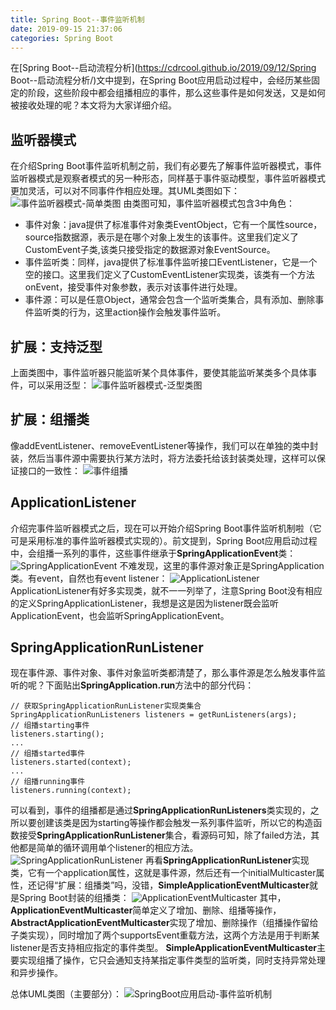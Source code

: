 ```yaml
---
title: Spring Boot--事件监听机制
date: 2019-09-15 21:37:06
categories: Spring Boot
---
```

在[Spring Boot--启动流程分析](https://cdrcool.github.io/2019/09/12/Spring Boot--启动流程分析/)文中提到，在Spring Boot应用启动过程中，会经历某些固定的阶段，这些阶段中都会组播相应的事件，那么这些事件是如何发送，又是如何被接收处理的呢？本文将为大家详细介绍。

## 监听器模式
在介绍Spring Boot事件监听机制之前，我们有必要先了解事件监听器模式，事件监听器模式是观察者模式的另一种形态，同样基于事件驱动模型，事件监听器模式更加灵活，可以对不同事件作相应处理。其UML类图如下：
![事件监听器模式-简单类图](/images/springboot/事件监听器模式-简单.png)
由类图可知，事件监听器模式包含3中角色：
* 事件对象：java提供了标准事件对象类EventObject，它有一个属性source，source指数据源，表示是在哪个对象上发生的该事件。这里我们定义了CustomEvent子类,该类只接受指定的数据源对象EventSource。
* 事件监听类：同样，java提供了标准事件监听接口EventListener，它是一个空的接口。这里我们定义了CustomEventListener实现类，该类有一个方法onEvent，接受事件对象参数，表示对该事件进行处理。
* 事件源：可以是任意Object，通常会包含一个监听类集合，具有添加、删除事件监听类的行为，这里action操作会触发事件监听。

## 扩展：支持泛型
上面类图中，事件监听器只能监听某个具体事件，要使其能监听某类多个具体事件，可以采用泛型：
![事件监听器模式-泛型类图](/images/springboot/事件监听器模式-泛型.png)

## 扩展：组播类
像addEventListener、removeEventListener等操作，我们可以在单独的类中封装，然后当事件源中需要执行某方法时，将方法委托给该封装类处理，这样可以保证接口的一致性：
![事件组播](/images/springboot/事件组播.png)

## ApplicationListener
介绍完事件监听器模式之后，现在可以开始介绍Spring Boot事件监听机制啦（它可是采用标准的事件监听器模式实现的）。前文提到，Spring Boot应用启动过程中，会组播一系列的事件，这些事件继承于**SpringApplicationEvent**类：
![SpringApplicationEvent](/images/springboot/SpringApplicationEvent.png)
不难发现，这里的事件源对象正是SpringApplication类。有event，自然也有event listener：
![ApplicationListener](/images/springboot/ApplicationListener.png)
ApplicationListener有好多实现类，就不一一列举了，注意Spring Boot没有相应的定义SpringApplicationListener，我想是这是因为listener既会监听ApplicationEvent，也会监听SpringApplicationEvent。

## SpringApplicationRunListener
现在事件源、事件对象、事件对象监听类都清楚了，那么事件源是怎么触发事件监听的呢？下面贴出**SpringApplication.run**方法中的部分代码：
```
// 获取SpringApplicationRunListener实现类集合
SpringApplicationRunListeners listeners = getRunListeners(args);
// 组播starting事件
listeners.starting();
...
// 组播started事件
listeners.started(context);
...
// 组播running事件
listeners.running(context);
```
可以看到，事件的组播都是通过**SpringApplicationRunListeners**类实现的，之所以要创建该类是因为starting等操作都会触发一系列事件监听，所以它的构造函数接受**SpringApplicationRunListener**集合，看源码可知，除了failed方法，其他都是简单的循环调用单个listener的相应方法。
![SpringApplicationRunListener](/images/springboot/SpringApplicationRunListener.png)
再看**SpringApplicationRunListener**实现类，它有一个application属性，这就是事件源，然后还有一个initialMulticaster属性，还记得“扩展：组播类”吗，没错，**SimpleApplicationEventMulticaster**就是Spring Boot封装的组播类：
![ApplicationEventMulticaster](/images/springboot/ApplicationEventMulticaster.png)
其中，**ApplicationEventMulticaster**简单定义了增加、删除、组播等操作，**AbstractApplicationEventMulticaster**实现了增加、删除操作（组播操作留给子类实现），同时增加了两个supportsEvent重载方法，这两个方法是用于判断某listener是否支持相应指定的事件类型。
**SimpleApplicationEventMulticaster**主要实现组播了操作，它只会通知支持某指定事件类型的监听类，同时支持异常处理和异步操作。

总体UML类图（主要部分）：
![SpringBoot应用启动-事件监听机制](/images/springboot/SpringBoot应用启动-事件监听机制.png)
